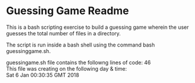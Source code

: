 # Guessing Game Readme
This is a bash scripting exercise to build a guessing game wherein the user guesses the total number of files in a directory.  

The script is run inside a bash shell using the command bash guessinggame.sh.  

guessingame.sh file contains the followng lines of code:
46  
This file was creating on the following day & time:  
Sat  6 Jan 00:30:35 GMT 2018  
